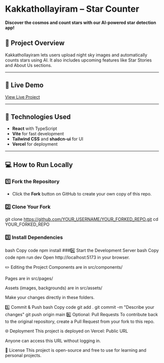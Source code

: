 
# Kakkathollayiram – Star Counter

**Discover the cosmos and count stars with our AI-powered star detection app!**

## 🔹 Project Overview

Kakkathollayiram lets users upload night sky images and automatically counts stars using AI.
It also includes upcoming features like Star Stories and About Us sections.

---

## 🔹 Live Demo

[View Live Project](https://kakkathollayiram-y197.vercel.app/)

---

## 🔹 Technologies Used

* **React** with TypeScript
* **Vite** for fast development
* **Tailwind CSS** and **shadcn-ui** for UI
* **Vercel** for deployment

---

## 💻 How to Run Locally

### 1️⃣ Fork the Repository
- Click the **Fork** button on GitHub to create your own copy of this repo.

### 2️⃣ Clone Your Fork
git clone https://github.com/YOUR_USERNAME/YOUR_FORKED_REPO.git
cd YOUR_FORKED_REPO
### 3️⃣ Install Dependencies
bash
Copy code
npm install
###4️⃣ Start the Development Server
bash
Copy code
npm run dev
Open http://localhost:5173 in your browser.

✏️ Editing the Project
Components are in src/components/

Pages are in src/pages/

Assets (images, backgrounds) are in src/assets/

Make your changes directly in these folders.

5️⃣ Commit & Push
bash
Copy code
git add .
git commit -m "Describe your changes"
git push origin main
6️⃣ Optional: Pull Requests
To contribute back to the original repository, create a Pull Request from your fork to this repo.

🌐 Deployment
This project is deployed on Vercel: Public URL

Anyone can access this URL without logging in.

📜 License
This project is open-source and free to use for learning and personal projects.
